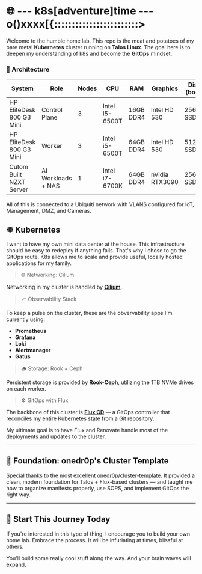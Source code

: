# 🌐 --- k8s[adventure]time --- o()xxxx[{::::::::::::::::::::::::>
Welcome to the humble home lab. This repo is the meat and potatoes of my bare metal **Kubernetes** cluster running on **Talos Linux**. The goal here is to deepen my understanding of k8s and become the **GitOps** mindset.

### 🧱 Architecture

| System                   | Role           | Nodes | CPU                | RAM   | Graphics | Disk (boot) | Disk (storage) |
|--------------------------|----------------|-------|--------------------|-------|-------------|----------|------|
| HP EliteDesk 800 G3 Mini | Control Plane  | 3     | Intel i5-6500T     | 16GB DDR4| Intel HD 530 |256GB SSD   | —              |
| HP EliteDesk 800 G3 Mini | Worker         | 3     | Intel i5-6500T     | 64GB DDR4  | Intel HD 530 |512GB SSD   | 1TB NVMe       |
| Cutom Built NZXT Server  | AI Workloads + NAS | 1 | Intel i7-6700K     | 64GB DDR4 | nVidia RTX3090 |256GB SSD | 12TB Mirrored ZFS Pool |

All of this is connected to a Ubiquiti network with VLANS configured for IoT, Management, DMZ, and Cameras.

## ☸️ Kubernetes

I want to have my own mini data center at the house. This infrastructure should be easy to redeploy if anything fails. That's why I chose to go the GitOps route. K8s allows me to scale and provide useful, locally hosted applications for my family.

>🌐 Networking: Cilium

Networking in my cluster is handled by **[Cilium](https://cilium.io/)**.

>📈 Observability Stack

To keep a pulse on the cluster, these are the obvervability apps I'm currently using:

- **Prometheus**
- **Grafana**
- **Loki**
- **Alertmanager**
- **Gatus**

>🪵 Storage: Rook + Ceph

Persistent storage is provided by **Rook-Ceph**, utilizing the 1TB NVMe drives on each worker.

>⚙️ GitOps with Flux

The backbone of this cluster is **[Flux CD](https://fluxcd.io/)** — a GitOps controller that reconciles my entire Kubernetes state from a Git repository.

My ultimate goal is to have Flux and Renovate handle most of the deployments and updates to the cluster.

---
## 📌 Foundation: onedr0p's Cluster Template

Special thanks to the most excellent [onedr0p/cluster-template](https://github.com/onedr0p/cluster-template). It provided a clean, modern foundation for Talos + Flux-based clusters — and taught me how to organize manifests properly, use SOPS, and implement GitOps the right way.

---
## 🤯 Start This Journey Today
If you're interested in this type of thing, I encourage you to build your own home lab. Embrace the process. It will be infuriating at times, blissful at others.

You'll build some really cool stuff along the way. And your brain waves will expand.